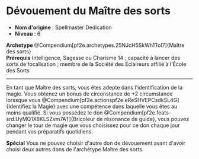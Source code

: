 # Dévouement du Maître des sorts

 * **Nom d'origine** : Spellmaster Dedication
 * **Niveau** : 6


<div><strong>Archetype </strong>@Compendium[pf2e.archetypes.25NJcH5SkWh1Tol7]{Maître des sorts}</div>
<div><span><strong>Prérequis</strong> Intelligence, Sagesse ou Charisme 14 ; capacité à lancer des sorts de focalisation ; membre de la Société des Éclaireurs affilié à l'École des Sorts<br></span></div>
<hr>
<p>En tant que Maître des sorts, vous êtes adepte dans l'identification de la magie. Vous obtenez un bonus de circonstance de +2 circumstance lorssque vous @Compendium[pf2e.actionspf2e.eReSHVEPCsdkSL4G]{Identifiez la Magie} avec une compétence dans laquelle vous êtes au moins qualifié. Si vous possédez le don @Compendium[pf2e.feats-srd.UyMQ1X8KLSZvm7AT]{Bricoleur de résonance de guide}, vous pouvez changer le tour de magie que vous choisissez pour ce don chaque jour pendant vos préparatifs quotidiens.</p>
<p><strong>Spécial</strong> Vous ne pouvez choisir d'autre don de dévouement avant d'avoir choisi deux autres dons de l'archétype Maître des sorts.&nbsp;</p>